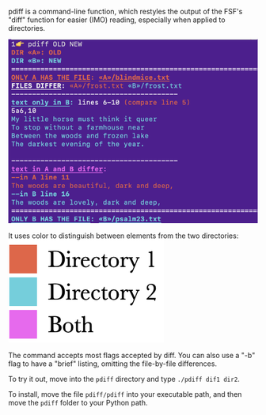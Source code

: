 pdiff is a command-line function, which restyles the output of the FSF's "diff" function for easier (IMO) reading, especially when applied to directories.  

![example of cdiff output](doc/pdiff.png)

It uses color to distinguish between elements from the two directories:
![red for the first directory, cyan for the second, magenta for both](doc/colorcode.png)

The command accepts most flags accepted by diff.
You can also use a "-b" flag to have a "brief" listing, omitting the file-by-file differences.

To try it out, move into the `pdiff` directory and type `./pdiff dif1 dir2`.

To install, move the file `pdiff/pdiff` into your executable path,
and then move the `pdiff` folder to your Python path.


